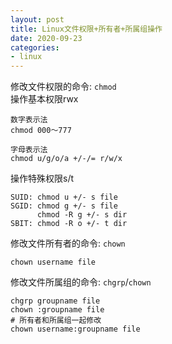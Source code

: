 ```yaml
---
layout: post
title: Linux文件权限+所有者+所属组操作
date: 2020-09-23
categories:
- linux
---
```


修改文件权限的命令: `chmod`<br>
操作基本权限rwx<br>

```
数字表示法
chmod 000～777 

字母表示法
chmod u/g/o/a +/-/= r/w/x
```
操作特殊权限s/t<br>
```
SUID: chmod u +/- s file
SGID: chmod g +/- s file
      chmod -R g +/- s dir
SBIT: chmod -R o +/- t dir
```
修改文件所有者的命令: `chown`<br>
```
chown username file
```

修改文件所属组的命令: `chgrp`/`chown`<br>
```
chgrp groupname file
chown :groupname file
# 所有者和所属组一起修改
chown username:groupname file
```

